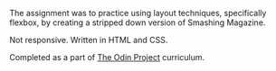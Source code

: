 The assignment was to practice using layout techniques, specifically flexbox, by creating a stripped down version of Smashing Magazine. 

Not responsive. Written in HTML and CSS.

Completed as a part of <a href="https://www.theodinproject.com/dashboard">The Odin Project</a> curriculum. 